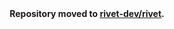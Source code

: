 <div align="center">
    <b>Repository moved to <a href="https://github.com/rivet-dev/rivet">rivet-dev/rivet</a>.</b>
</div>


